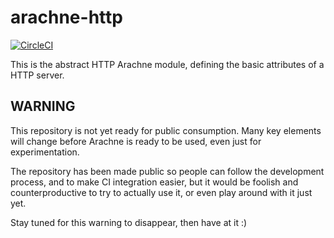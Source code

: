 # arachne-http

[![CircleCI](https://circleci.com/gh/arachne-framework/arachne-http.svg?style=shield)](https://circleci.com/gh/arachne-framework/arachne-http)

This is the abstract HTTP Arachne module, defining the basic
attributes of a HTTP server.

## WARNING

This repository is not yet ready for public consumption. Many key
elements will change before Arachne is ready to be used, even just for
experimentation.

The repository has been made public so people can follow the
development process, and to make CI integration easier, but it would
be foolish and counterproductive to try to actually use it, or even
play around with it just yet.

Stay tuned for this warning to disappear, then have at it :)
